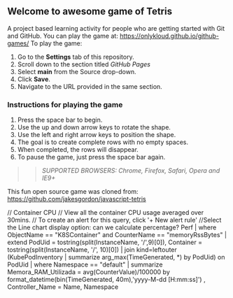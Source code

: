 ## Welcome to awesome game of Tetris

A project based learning activity for people who are getting started with Git and GitHub.
You can play the game at: https://onlykloud.github.io/github-games/
To play the game:
1. Go to the **Settings** tab of this repository.
1. Scroll down to the section titled _GitHub Pages_
1. Select **main** from the Source drop-down.
1. Click **Save**.
1. Navigate to the URL provided in the same section.

### Instructions for playing the game

1. Press the space bar to begin.
2. Use the up and down arrow keys to rotate the shape.
3. Use the left and right arrow keys to position the shape.
4. The goal is to create complete rows with no empty spaces.
5. When completed, the rows will disappear.
6. To pause the game, just press the space bar again.

>> _*SUPPORTED BROWSERS*: Chrome, Firefox, Safari, Opera and IE9+_

This fun open source game was cloned from: https://github.com/jakesgordon/javascript-tetris

// Container CPU 
// View all the container CPU usage averaged over 30mins. 
// To create an alert for this query, click '+ New alert rule'
//Select the Line chart display option: can we calculate percentage?
Perf
| where ObjectName == "K8SContainer" and CounterName == "memoryRssBytes"
| extend PodUid = tostring(split(InstanceName, '/',9)[0]), Container = tostring(split(InstanceName, '/', 10)[0])
| join kind=leftouter (KubePodInventory | summarize arg_max(TimeGenerated, *) by PodUid) on PodUid
| where Namespace == "default"
| summarize Memora_RAM_Utilizada = avg(CounterValue)/100000 by format_datetime(bin(TimeGenerated, 40m),'yyyy-M-dd [H:mm:ss]') , Controller_Name = Name, Namespace
